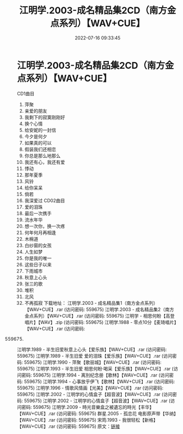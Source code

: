 ﻿---
title: 江明学.2003-成名精品集2CD（南方金点系列）【WAV+CUE】
date: 2022-07-16 09:33:45
categories: WAV车载音乐、镜像
tags: 华语中文
---
# 江明学.2003-成名精品集2CD（南方金点系列）【WAV+CUE】

CD1曲目
01. 萍聚
02. 亲爱的朋友
03. 我剩下的寂寞刚刚好
04. 换个心情
05. 给安妮的一封信
06. 今夕是何夕
07. 如果真的可以
08. 假装我们还相恋
09. 你总是那么地那么
10. 我还有心，我还有爱
11. 悸动
12. 那年夏季
13. 风铃
14. 给你呆呆
15. 倘若
16. 我深爱过
CD02曲目
01. 爱的泪珠
02. 最后一次携手
03. 流水年华
04. 想一次你，换一次疼
05. 何年何月再相逢
06. 木棉道
07. 白纱窗的女孩
08. 人生如梦
09. 你是我的唯一
10. 这些日子以来
11. 下雨城市
12. 秋意上心头
13. 张三的歌
14. 堆积
15. 北风
16. 不再孤寂
下载地址：
江明学.2003 -
成名精品集1（南方金点系列）【WAV+CUE】.rar (访问密码: 559675)
江明学.2003 -
成名精品集2（南方金点系列）【WAV+CUE】.rar (访问密码: 559675)
江明学 - 相思何盼【高登唱片】【WAV】.zip (访问密码: 559675)
江明学.1988 - 零点10分【麦琦唱片】【WAV+CUE】.rar (访问密码:
559675)
江明学.1989 - 半生旧爱秋意上心头【爱乐族】【WAV+CUE】.rar (访问密码:
559675)
江明学.1989 - 半生旧爱
爱的泪珠【爱乐族】【WAV+CUE】.rar (访问密码: 559675)
江明学.1990 - 萍聚【歌丽城】【WAV+CUE】.rar (访问密码:
559675)
江明学.1993 - 半生旧爱 相思何盼·喝采【爱乐族】【WAV+CUE】.rar
(访问密码: 559675)
江明学.1994 - 离別纪念册【歌林】【WAV+CUE】.rar (访问密码:
559675)
江明学.1994 - 心事放乎伊飞【歌林】【WAV+CUE】.rar (访问密码:
559675)
江明学.1996 - 情歌风情画【光美】【WAV+CUE】.rar (访问密码:
559675)
江明学.2002 - 江明学的心情盒子【超音波】【WAV+CUE】.rar (访问密码:
559675)
江明学.2002 -
江明学的心情盒子【超音波】【WAV+CUE】.rar (访问密码: 559675)
江明学.2009 - 時光音樂盒之被遺忘的時光【丰华】【WAV+CUE】.rar (访问密码:
559675)
群星.2005 - 孤恋花 电影原声带【华纳】【WAV+CUE】.rar (访问密码:
559675)
宋筠.1993 - 我很轻松【新格】【WAV+CUE】.rar (访问密码:
559675)
原文：[链接](https://blog.sina.com.cn/s/blog_1647c7e7601030ye1.html)